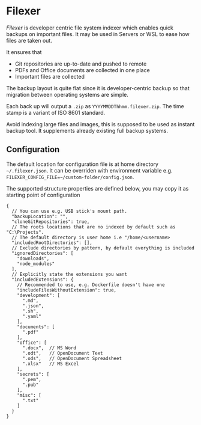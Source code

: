 # Filexer

_Filexer_ is developer centric file system indexer which enables quick backups on important files.
It may be used in Servers or WSL to ease how files are taken out.

It ensures that

- Git repositories are up-to-date and pushed to remote
- PDFs and Office documents are collected in one place
- Important files are collected


The backup layout is quite flat since it is developer-centric backup so that migration between operating systems are simple.

Each back up will output a `.zip` as `YYYYMMDDThhmm.filexer.zip`. The time stamp is a variant of ISO 8601 standard.

Avoid indexing large files and images, this is supposed to be used as instant backup tool.
It supplements already existing full backup systems.

## Configuration

The default location for configuration file is at home directory `~/.filexer.json`.
It can be overriden with environment variable e.g. `FILEXER_CONFIG_FILE=~/custom-folder/config.json`.

The supported structure properties are defined below, you may copy it as starting point of configuration

```json5
{
  // You can use e.g. USB stick's mount path.
  "backupLocation": "",
  "cloneGitRepositories": true,
  // The roots locations that are no indexed by default such as "C:\Projects".
  // The default directory is user home i.e "/home/<username>
  "includedRootDirectories": [],
  // Exclude directories by pattern, by default everything is included
  "ignoredDirectories": [
    "downloads",
    "node_modules"
  ],
  // Explicitly state the extensions you want
  "includedExtensions": {
    // Recommended to use, e.g. Dockerfile doesn't have one
    "includeFilesWithoutExtension": true,
    "development": [
      ".md",
      ".json",
      ".sh",
      ".yaml"
    ],
    "documents": [
      ".pdf"
    ],
    "office": [
      ".docx",  // MS Word
      ".odt",   // OpenDocument Text
      ".ods",   // OpenDocument Spreadsheet
      ".xlsx"   // MS Excel
    ],
    "secrets": [
      ".pem",
      ".pub"
    ],
    "misc": [
      ".txt"
    ]
  }
}
```
